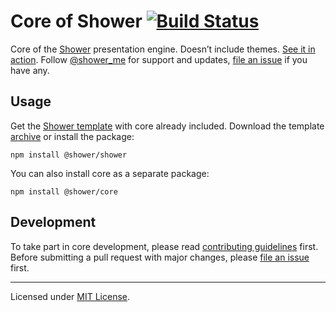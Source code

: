 # Core of Shower [![Build Status](https://travis-ci.org/shower/core.svg?branch=main)](https://travis-ci.org/shower/core)

Core of the [Shower](https://github.com/shower/shower) presentation engine. Doesn’t include themes. [See it in action](https://shwr.me). Follow [@shower_me](https://twitter.com/shower_me) for support and updates, [file an issue] if you have any.

## Usage

Get the [Shower template](https://github.com/shower/shower) with core already included. Download the template [archive](http://shwr.me/shower.zip) or install the package:

    npm install @shower/shower

You can also install core as a separate package:

    npm install @shower/core

## Development

To take part in core development, please read [contributing guidelines](CONTRIBUTING.md) first. Before submitting a pull request with major changes, please [file an issue] first.

---

Licensed under [MIT License](LICENSE.md).

[file an issue]: https://github.com/shower/shower/issues/new

